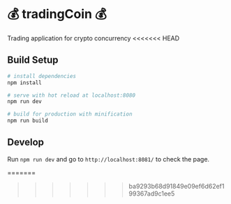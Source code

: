 # :moneybag: tradingCoin :moneybag:

Trading application for crypto concurrency
<<<<<<< HEAD

## Build Setup

``` bash
# install dependencies
npm install

# serve with hot reload at localhost:8080
npm run dev

# build for production with minification
npm run build
```

## Develop

Run `npm run dev` and go to `http://localhost:8081/` to check the page. 

=======
>>>>>>> ba9293b68d91849e09ef6d62ef199367ad9c1ee5
